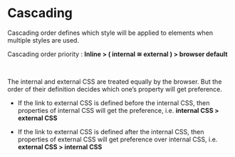 # Cascading 

Cascading order defines which style will be applied to elements when multiple styles are used.

Cascading order priority : **Inline > ( internal ≅ external ) > browser default**

&nbsp;

The internal and external CSS are treated equally by the browser. But the order of their definition decides which one’s property will get preference.

* If the link to external CSS is defined before the internal CSS, then properties of internal CSS will get the preference, i.e. **internal CSS > external CSS**

* If the link to external CSS is defined after the internal CSS, then properties of external CSS will get preference over internal CSS, i.e. **external CSS > internal CSS**
